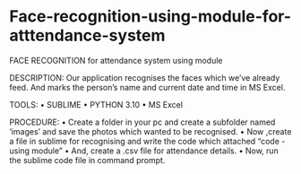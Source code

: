 # Face-recognition-using-module-for-atttendance-system

FACE RECOGNITION for attendance system using module


DESCRIPTION:
Our application recognises the faces which we’ve already feed. And marks the person’s name and current date and time in MS Excel.


TOOLS:
•	SUBLIME
•	PYTHON 3.10
•	MS Excel


PROCEDURE:
•	Create a folder in your pc and create a subfolder named ‘images’ and save the photos which wanted to be recognised.
•	Now ,create a file in sublime for recognising and write the code which attached  “code - using module”
•	And, create a .csv file for attendance details.
•	Now, run the sublime code file in  command prompt.
